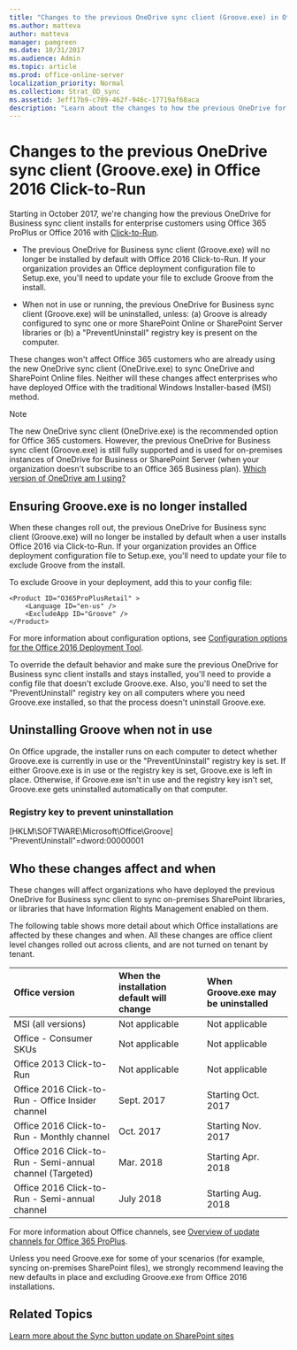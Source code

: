```yaml
---
title: "Changes to the previous OneDrive sync client (Groove.exe) in Office 2016 Click-to-Run"
ms.author: matteva
author: matteva
manager: pamgreen
ms.date: 10/31/2017
ms.audience: Admin
ms.topic: article
ms.prod: office-online-server
localization_priority: Normal
ms.collection: Strat_OD_sync
ms.assetid: 3eff17b9-c709-462f-946c-17719af68aca
description: "Learn about the changes to how the previous OneDrive for Business sync client is included in Office 2016 Click-to-Run installations."
---
```


# Changes to the previous OneDrive sync client (Groove.exe) in Office 2016 Click-to-Run

Starting in October 2017, we're changing how the previous OneDrive for Business sync client installs for enterprise customers using Office 365 ProPlus or Office 2016 with [Click-to-Run](https://go.microsoft.com/fwlink/p/?LinkId=526674).
  
- The previous OneDrive for Business sync client (Groove.exe) will no longer be installed by default with Office 2016 Click-to-Run. If your organization provides an Office deployment configuration file to Setup.exe, you'll need to update your file to exclude Groove from the install.
    
- When not in use or running, the previous OneDrive for Business sync client (Groove.exe) will be uninstalled, unless: (a) Groove is already configured to sync one or more SharePoint Online or SharePoint Server libraries or (b) a "PreventUninstall" registry key is present on the computer.
    
These changes won't affect Office 365 customers who are already using the new OneDrive sync client (OneDrive.exe) to sync OneDrive and SharePoint Online files. Neither will these changes affect enterprises who have deployed Office with the traditional Windows Installer-based (MSI) method.
  
> [!NOTE]
> The new OneDrive sync client (OneDrive.exe) is the recommended option for Office 365 customers. However, the previous OneDrive for Business sync client (Groove.exe) is still fully supported and is used for on-premises instances of OneDrive for Business or SharePoint Server (when your organization doesn't subscribe to an Office 365 Business plan). [Which version of OneDrive am I using?](https://support.office.com/article/19246eae-8a51-490a-8d97-a645c151f2ba)
  
## Ensuring Groove.exe is no longer installed

When these changes roll out, the previous OneDrive for Business sync client (Groove.exe) will no longer be installed by default when a user installs Office 2016 via Click-to-Run. If your organization provides an Office deployment configuration file to Setup.exe, you'll need to update your file to exclude Groove from the install.
  
To exclude Groove in your deployment, add this to your config file:
  
```
<Product ID="O365ProPlusRetail" >
    <Language ID="en-us" />
    <ExcludeApp ID="Groove" />
</Product>
```

For more information about configuration options, see [Configuration options for the Office 2016 Deployment Tool](https://support.office.com/article/d3879f0d-766c-469c-9440-0a9a2a905ca8).
  
To override the default behavior and make sure the previous OneDrive for Business sync client installs and stays installed, you'll need to provide a config file that doesn't exclude Groove.exe. Also, you'll need to set the "PreventUninstall" registry key on all computers where you need Groove.exe installed, so that the process doesn't uninstall Groove.exe.
  
## Uninstalling Groove when not in use

On Office upgrade, the installer runs on each computer to detect whether Groove.exe is currently in use or the "PreventUninstall" registry key is set. If either Groove.exe is in use or the registry key is set, Groove.exe is left in place. Otherwise, if Groove.exe isn't in use and the registry key isn't set, Groove.exe gets uninstalled automatically on that computer.
  
### Registry key to prevent uninstallation

[HKLM\SOFTWARE\Microsoft\Office\Groove] "PreventUninstall"=dword:00000001
  
## Who these changes affect and when

These changes will affect organizations who have deployed the previous OneDrive for Business sync client to sync on-premises SharePoint libraries, or libraries that have Information Rights Management enabled on them.
  
The following table shows more detail about which Office installations are affected by these changes and when. All these changes are office client level changes rolled out across clients, and are not turned on tenant by tenant.
  
|**Office version**|**When the installation default will change**|**When Groove.exe may be uninstalled**|
|:-----|:-----|:-----|
|MSI (all versions)  <br/> |Not applicable  <br/> |Not applicable  <br/> |
|Office - Consumer SKUs  <br/> |Not applicable  <br/> |Not applicable  <br/> |
|Office 2013 Click-to-Run  <br/> |Not applicable  <br/> |Not applicable  <br/> |
|Office 2016 Click-to-Run - Office Insider channel  <br/> |Sept. 2017  <br/> |Starting Oct. 2017  <br/> |
|Office 2016 Click-to-Run - Monthly channel  <br/> |Oct. 2017  <br/> |Starting Nov. 2017  <br/> |
|Office 2016 Click-to-Run - Semi-annual channel (Targeted)  <br/> |Mar. 2018  <br/> |Starting Apr. 2018  <br/> |
|Office 2016 Click-to-Run - Semi-annual channel  <br/> |July 2018  <br/> |Starting Aug. 2018  <br/> |
   
For more information about Office channels, see [Overview of update channels for Office 365 ProPlus](https://support.office.com/article/9ccf0f13-28ff-4975-9bd2-7e4ea2fefef4).
  
Unless you need Groove.exe for some of your scenarios (for example, syncing on-premises SharePoint files), we strongly recommend leaving the new defaults in place and excluding Groove.exe from Office 2016 installations.
  
## Related Topics

[Learn more about the Sync button update on SharePoint sites](https://support.office.com/article/9762aef3-d17f-4486-aae3-9c20bb979cbf)
  

